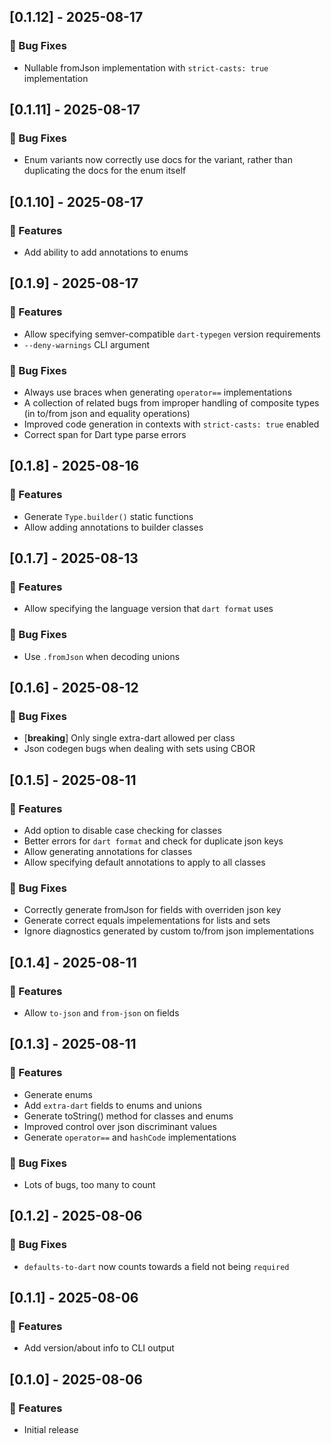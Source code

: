 ## [0.1.12] - 2025-08-17

### 🐛 Bug Fixes

- Nullable fromJson implementation with `strict-casts: true` implementation
## [0.1.11] - 2025-08-17

### 🐛 Bug Fixes

- Enum variants now correctly use docs for the variant, rather than duplicating the docs for the enum itself
## [0.1.10] - 2025-08-17

### 🚀 Features

- Add ability to add annotations to enums
## [0.1.9] - 2025-08-17

### 🚀 Features

- Allow specifying semver-compatible `dart-typegen` version requirements
- `--deny-warnings` CLI argument

### 🐛 Bug Fixes

- Always use braces when generating `operator==` implementations
- A collection of related bugs from improper handling of composite types (in to/from json and equality operations)
- Improved code generation in contexts with `strict-casts: true` enabled
- Correct span for Dart type parse errors
## [0.1.8] - 2025-08-16

### 🚀 Features

- Generate `Type.builder()` static functions
- Allow adding annotations to builder classes
## [0.1.7] - 2025-08-13

### 🚀 Features

- Allow specifying the language version that `dart format` uses

### 🐛 Bug Fixes

- Use `.fromJson` when decoding unions
## [0.1.6] - 2025-08-12

### 🐛 Bug Fixes

- [**breaking**] Only single extra-dart allowed per class
- Json codegen bugs when dealing with sets using CBOR
## [0.1.5] - 2025-08-11

### 🚀 Features

- Add option to disable case checking for classes
- Better errors for `dart format` and check for duplicate json keys
- Allow generating annotations for classes
- Allow specifying default annotations to apply to all classes

### 🐛 Bug Fixes

- Correctly generate fromJson for fields with overriden json key
- Generate correct equals impelementations for lists and sets
- Ignore diagnostics generated by custom to/from json implementations
## [0.1.4] - 2025-08-11

### 🚀 Features

- Allow `to-json` and `from-json` on fields
## [0.1.3] - 2025-08-11

### 🚀 Features

- Generate enums
- Add `extra-dart` fields to enums and unions
- Generate toString() method for classes and enums
- Improved control over json discriminant values
- Generate `operator==` and `hashCode` implementations

### 🐛 Bug Fixes

- Lots of bugs, too many to count
## [0.1.2] - 2025-08-06

### 🐛 Bug Fixes

- `defaults-to-dart` now counts towards a field not being `required`
## [0.1.1] - 2025-08-06

### 🚀 Features

- Add version/about info to CLI output
## [0.1.0] - 2025-08-06

### 🚀 Features

- Initial release
